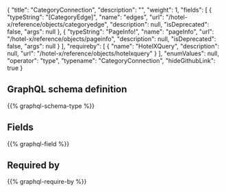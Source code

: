 {
  "title": "CategoryConnection",
  "description": "",
  "weight": 1,
  "fields": [
    {
      "typeString": "[CategoryEdge]",
      "name": "edges",
      "url": "/hotel-x/reference/objects/categoryedge",
      "description": null,
      "isDeprecated": false,
      "args": null
    },
    {
      "typeString": "PageInfo!",
      "name": "pageInfo",
      "url": "/hotel-x/reference/objects/pageinfo",
      "description": null,
      "isDeprecated": false,
      "args": null
    }
  ],
  "requireby": [
    {
      "name": "HotelXQuery",
      "description": null,
      "url": "/hotel-x/reference/objects/hotelxquery"
    }
  ],
  "enumValues": null,
  "operator": "type",
  "typename": "CategoryConnection",
  "hideGithubLink": true
}
## GraphQL schema definition

{{% graphql-schema-type %}}

## Fields

{{% graphql-field %}}

## Required by

{{% graphql-require-by %}}
